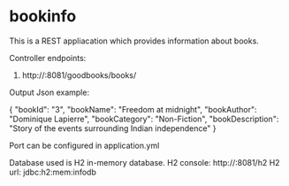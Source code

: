 # bookinfo

This is a REST appliacation which provides information about books.

Controller endpoints: 


1. http://<ip>:8081/goodbooks/books/<book id>
  
  Output Json example:

  {
      "bookId": "3",
      "bookName": "Freedom at midnight",
      "bookAuthor": "Dominique Lapierre",
      "bookCategory": "Non-Fiction",
      "bookDescription": "Story of the events surrounding Indian independence"
  }

Port can be configured in application.yml

Database used is H2 in-memory database.
  H2 console: http://<ip>:8081/h2
  H2 url: jdbc:h2:mem:infodb
